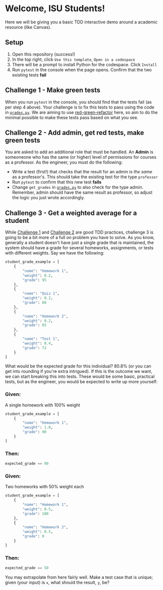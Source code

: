 # Welcome, ISU Students!
Here we will be giving you a basic TDD interactive demo around a academic resource (like Canvas).

## Setup
1. Open this repository (success!)
2. In the top right, click `Use this template`, `Open in a codespace`
3. There will be a prompt to install Python for the codespace. Click `Install`
4. Run `pytest` in the console when the page opens. Confirm that the two existing tests **fail**

## Challenge 1 - Make green tests
When you run `pytest` in the console, you should find that the tests fail (as per step 4 above). Your challenge is to fix this tests to pass using the code in [`grades.py`](./grades.py).
We are aiming to use [red-green-refactor](https://www.codecademy.com/article/tdd-red-green-refactor) here, so aim to do the minimal possible to make these tests pass based on what you see.

## Challenge 2 - Add admin, get red tests, make green tests
You are asked to add an additional role that must be handled. An **Admin** is someoneone who has the same (or higher) level of permissions for courses as a professor. As the engineer, you must do the following:
- Write a test (first!) that checks that the result for an admin is _the same_ as a professor's. This should take the existing test for the type `professor`
- Run `pytest` to confirm that this new test **fails**
- Change `get_grades` in [`grades.py`](./grades.py) to also check for the type admin. Remember, admin should have the same result as professor, so adjust the logic you just wrote accordingly.

## Challenge 3 - Get a weighted average for a student
While [Challenge 1](#challenge-1---make-green-tests) and [Challenge 2](#challenge-2---add-admin-get-red-tests-make-green-tests) are good TDD practices, challenge 3 is going to be a bit more of a full on problem you have to solve. As you know, generally a student doesn't have just a single grade that is maintained, the system should have a grade for several homeworks, assignments, or tests with different weights. Say we have the following:

```python
student_grade_example = [
    {
        "name": "Homework 1",
        "weight": 0.2,
        "grade": 95
    },
    {
        "name": "Quiz 1",
        "weight": 0.2,
        "grade": 80
    },
    {
        "name": "Homework 2",
        "weight": 0.2,
        "grade": 85
    },
    {
        "name": "Test 1",
        "weight": 0.4,
        "grade": 72
    }
]
```

What would be the expected grade for this individual? 80.8% (or you can get into rounding if you're extra intrigued). If this is the outcome we want, we can start breaking this into tests. These would be some basic, practical tests, but as the engineer, you would be expected to write up more yourself:

### Given:
A single homework with 100% weight
```python
student_grade_example = [
    {
        "name": "Homework 1",
        "weight": 1.0,
        "grade": 90
    }
]
```

### Then:
```python
expected_grade == 90
```

### Given:
Two homeworks with 50% weight each
```python
student_grade_example = [
    {
        "name": "Homework 1",
        "weight": 0.5,
        "grade": 100
    },
    {
        "name": "Homework 2",
        "weight": 0.5,
        "grade": 0
    }
]
```

### Then:
```python
expected_grade == 50
```

You may extrapolate from here fairly well. Make a test case that is unique; given (your input) is `x`, what should the result, `y`, be?
